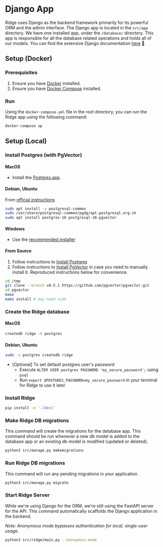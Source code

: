 # Django App

Ridge uses Django as the backend framework primarily for its powerful ORM and the admin interface. The Django app is located in the `src/app` directory. We have one installed app, under the `/database/` directory. This app is responsible for all the database related operations and holds all of our models. You can find the extensive Django documentation [here](https://docs.djangoproject.com/en/4.2/) 🌈.

## Setup (Docker)

### Prerequisites
1. Ensure you have [Docker](https://docs.docker.com/get-docker/) installed.
2. Ensure you have [Docker Compose](https://docs.docker.com/compose/install/) installed.

### Run

Using the `docker-compose.yml` file in the root directory, you can run the Ridge app using the following command:
```bash
docker-compose up
```

## Setup (Local)

### Install Postgres (with PgVector)

#### MacOS
- Install the [Postgres.app](https://postgresapp.com/).

#### Debian, Ubuntu
From [official instructions](https://wiki.postgresql.org/wiki/Apt)

```bash
sudo apt install -y postgresql-common
sudo /usr/share/postgresql-common/pgdg/apt.postgresql.org.sh
sudo apt install postgres-16 postgresql-16-pgvector
```

#### Windows
- Use the [recommended installer](https://www.postgresql.org/download/windows/)

#### From Source
1. Follow instructions to [Install Postgres](https://www.postgresql.org/download/)
2. Follow instructions to [Install PgVector](https://github.com/pgvector/pgvector#installation) in case you need to manually install it. Reproduced instructions below for convenience.

```bash
cd /tmp
git clone --branch v0.5.1 https://github.com/pgvector/pgvector.git
cd pgvector
make
make install # may need sudo
```

### Create the Ridge database

#### MacOS
```bash
createdb ridge -U postgres
```

#### Debian, Ubuntu
```bash
sudo -u postgres createdb ridge
```

- [Optional] To set default postgres user's password
  - Execute `ALTER USER postgres PASSWORD 'my_secure_password';` using `psql`
  - Run `export $POSTGRES_PASSWORD=my_secure_password` in your terminal for Ridge to use it later

### Install Ridge

```bash
pip install -e '.[dev]'
```

### Make Ridge DB migrations

This command will create the migrations for the database app. This command should be run whenever a new db model is added to the database app or an existing db model is modified (updated or deleted).

```bash
python3 src/manage.py makemigrations
```

### Run Ridge DB migrations

This command will run any pending migrations in your application.
```bash
python3 src/manage.py migrate
```

### Start Ridge Server

While we're using Django for the ORM, we're still using the FastAPI server for the API. This command automatically scaffolds the Django application in the backend.

*Note: Anonymous mode bypasses authentication for local, single-user usage.*

```bash
python3 src/ridge/main.py --anonymous-mode
```
